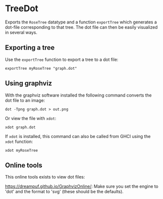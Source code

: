 # TreeDot

Exports the `RoseTree` datatype and a function `exportTree` which generates a dot-file corresponding to that tree. The dot file can then be easily visualized in several ways.

## Exporting a tree

Use the `exportTree` function to export a tree to a dot file:

```exportTree myRoseTree "graph.dot"```

## Using graphviz

With the graphviz software installed the following command converts the dot file to an image:

```dot -Tpng graph.dot > out.png```

Or view the file with `xdot`:

```xdot graph.dot```

If `xdot` is installed, this command can also be called from GHCI using the `xdot` function:

```xdot myRoseTree```

## Online tools

This online tools exists to view dot files:

https://dreampuf.github.io/GraphvizOnline/: Make sure you set the engine to 'dot' and the format to 'svg' (these should be the defaults).